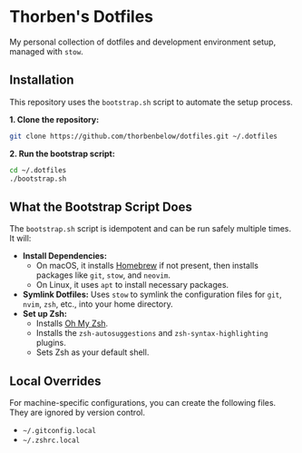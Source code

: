 # Thorben's Dotfiles

My personal collection of dotfiles and development environment setup, managed with `stow`.

## Installation

This repository uses the `bootstrap.sh` script to automate the setup process.

**1. Clone the repository:**

```bash
git clone https://github.com/thorbenbelow/dotfiles.git ~/.dotfiles
```

**2. Run the bootstrap script:**

```bash
cd ~/.dotfiles
./bootstrap.sh
```

## What the Bootstrap Script Does

The `bootstrap.sh` script is idempotent and can be run safely multiple times. It will:

-   **Install Dependencies:**
    -   On macOS, it installs [Homebrew](https://brew.sh/) if not present, then installs packages like `git`, `stow`, and `neovim`.
    -   On Linux, it uses `apt` to install necessary packages.
-   **Symlink Dotfiles:** Uses `stow` to symlink the configuration files for `git`, `nvim`, `zsh`, etc., into your home directory.
-   **Set up Zsh:**
    -   Installs [Oh My Zsh](https://ohmyz.sh/).
    -   Installs the `zsh-autosuggestions` and `zsh-syntax-highlighting` plugins.
    -   Sets Zsh as your default shell.

## Local Overrides

For machine-specific configurations, you can create the following files. They are ignored by version control.

-   `~/.gitconfig.local`
-   `~/.zshrc.local`